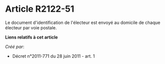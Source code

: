 # Article R2122-51

Le document d'identification de l'électeur est envoyé au domicile de chaque électeur par voie postale.

**Liens relatifs à cet article**

_Créé par_:

  - Décret n°2011-771 du 28 juin 2011 - art. 1

